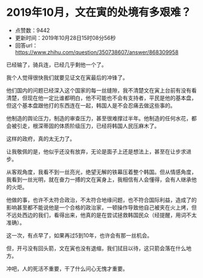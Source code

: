 # 2019年10月，文在寅的处境有多艰难？
- 点赞数：9442
- 更新时间：2019年10月28日15时08分56秒
- 回答url：https://www.zhihu.com/question/350738607/answer/868309958
<body>
 <p data-pid="yO72viiP">已经输了，骑兵连，已经几乎剩他一个了。</p>
 <p data-pid="9ZUQUqIt">我个人觉得很快我们就要见证文在寅最后的冲锋了。</p>
 <p data-pid="PmoKoA7t">他们国内的问题已经深入这个国家的每一丝缝隙，我不清楚文在寅上台前有没有看清楚，但现在他一定比谁都明白，他不可能也不会有支持者，平民是他的基本盘，但这个基本盘跟他打的东西连在一起，韩国人是不会忍痛去做这些事的。</p>
 <p data-pid="XBUnhD80">他制造的舆论压力，制造的审查压力，甚至很难撑过半年。他制造的任何水花，都会被引走，根深蒂固的体质阶级压力，已经将韩国人民压麻木了。</p>
 <p data-pid="soG2ChY7">这样的政府，真的太无力了。</p>
 <p data-pid="-Z7OUkKm">让我敬佩的是，他似乎还没有放弃，无论是面子上还是想法上，甚至在让步求进步。</p>
 <p data-pid="6Ual3fny">从客观角度，我看不到一丝亮光，绝望无解的铁幕压着整个韩国。但从情感角度，我看到一丝光明，就在奋力一搏的文在寅身上，我相信有人会懂得，会有人继承他的火炬。</p>
 <p data-pid="HsMB8Hju">他做的事，也许不太符合政治，不太符合地缘问题，也不符合国际利益，造成了的影响甚至都不能说他是一个合格的政治家，一顿操作导致他自己被夹在火上烤，但不远处西边的我们，看得出来，他真的是在尝试拯救韩国民众（经提醒，用词不太准确）。</p>
 <p data-pid="Ye2YHONd">这一次，有点早了，如果再过5到10年，也许会有那一丝机会。</p>
 <p data-pid="p1LMzRwV">但，开弓没有回头箭，文在寅也没有退缩，我们拭目以待，这只箭会落在什么地方。</p>
 <p data-pid="90YNANH5">冲吧，人的死活不重要，干了什么问心无愧才重要。</p>
</body>